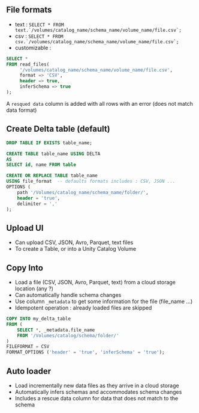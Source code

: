 ## File formats
- text : ```SELECT * FROM text.`/volumes/catalog_name/schema_name/volume_name/file.csv`;```
- csv : ```SELECT * FROM csv.`/volumes/catalog_name/schema_name/volume_name/file.csv`;```
- customizable :
```sql
SELECT *
FROM read_files(
     '/volumes/catalog_name/schema_name/volume_name/file.csv',
     format => 'CSV',
     header => true,
     inferSchema => true
);
```

A `resqued data` column is added with all rows with an error (does not match data format)


## Create Delta table (default)
```sql
DROP TABLE IF EXISTS table_name;

CREATE TABLE table_name USING DELTA
AS
SELECT id, name FROM table
```

```sql
CREATE OR REPLACE TABLE table_name
USING file_format  -- defaults formats includes : CSV, JSON ...
OPTIONS (
    path '/Volumes/catalog_name/schema_name/folder/',
    header = 'true',
    delimiter = ','
);
```


## Upload UI
- Can upload CSV, JSON, Avro, Parquet, text files
- To create a Table, or into a Unity Catalog Volume


## Copy Into
- Load a file (CSV, JSON, Avro, Parquet, text) from a cloud storage location (any ?)
- Can automatically handle schema changes
- Use column `_metadata` to get some information for the file (file_name ...)
- Idempotent operation : already loaded files are skipped

```sql
COPY INTO my_delta_table
FROM (
    SELECT *, _metadata.file_name
    FROM '/Volumes/catalog/schema/folder/'
)
FILEFORMAT = CSV
FORMAT_OPTIONS ('header' = 'true', 'inferSchema' = 'true');
```

## Auto loader
- Load incrementally new data files as they arrive in a cloud storage
- Automatically infers schemas and accommodates schema changes
- Includes a rescue data column for data that does not match to the schema















